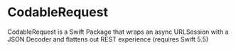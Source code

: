 # CodableRequest
CodableRequest is a Swift Package that wraps an async URLSession with a JSON Decoder and flattens out REST experience (requires Swift 5.5)
